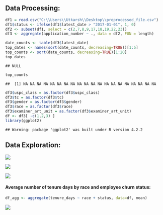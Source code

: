 ## Data Processing:

``` r
df1 = read.csv("C:\\Users\\Utkarsh\\Desktop\\preprocessed_file.csv")
df1$status <- ifelse(df1$latest_date > "2017-01-01", 1, 0)
df2 <- subset(df1, select = c(2,7,8,9,17,18,19,22,23))
df3 <- aggregate(application_number ~ ., data = df2, FUN = length)

date_counts <- table(df3$latest_date)
top_dates <- names(sort(date_counts, decreasing=TRUE))[1:5]
top_counts <- sort(date_counts, decreasing=TRUE)[1:20]
top_dates
```

    ## NULL

``` r
top_counts
```

    ##  [1] NA NA NA NA NA NA NA NA NA NA NA NA NA NA NA NA NA NA NA NA

``` r
df3$uspc_class = as.factor(df3$uspc_class)
df3$tc = as.factor(df3$tc)
df3$gender = as.factor(df3$gender)
df3$race = as.factor(df3$race)
df3$examiner_art_unit = as.factor(df3$examiner_art_unit)
df <- df3[ -c(1,2,3) ]
library(ggplot2)
```

    ## Warning: package 'ggplot2' was built under R version 4.2.2

## Data Exploration:

![](DataExploration_files/figure-markdown_github/pressure-1.png)

![](DataExploration_files/figure-markdown_github/pressure1-1.png)

![](DataExploration_files/figure-markdown_github/pressure2-1.png)

#### Average number of tenure days by race and employee churn status:

``` r
df_agg <- aggregate(tenure_days ~ race + status, data=df, mean)
```

![](DataExploration_files/figure-markdown_github/pressure3-1.png)
